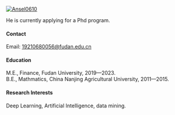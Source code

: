 

[![Ansel0610](https://img.shields.io/badge/Ansel0610-github-blue?logo=github)](https://github.com/ZW-FD)

He is currently applying for a Phd program.

#### Contact

Email: 19210680056@fudan.edu.cn

#### Education
M.E., Finance, Fudan University, 2019—2023.\
B.E., Mathmatics, China Nanjing Agricultural University, 2011—2015.

#### Research Interests
Deep Learning, Artificial Intelligence, data mining.

